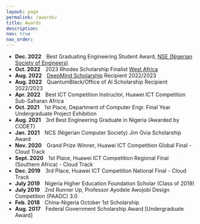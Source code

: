 ```yaml
---
layout: page
permalink: /awards/
title: Awards
description: 
nav: true
nav_order:
---
```


* **Dec. 2022** &ensp;&thinsp;Best Graduating Engineering Student Award, [NSE (Nigerian Society of Engineers)](https://nse.org.ng/)
* **Oct. 2022** &ensp;&thinsp;2023 Rhodes Scholarship Finalist [West Africa](https://www.rhodeshouse.ox.ac.uk/scholarships/applications/west-africa/)
* **Aug. 2022** &ensp;&thinsp;[DeepMind Scholarship](https://www.deepmind.com/education) Recipient 2022/2023
* **Aug. 2022** &ensp;&thinsp;QuantumBlack/Office of AI Scholarship Recipient 2022/2023
* **Apr. 2022** &ensp;&thinsp;Best ICT Competition Instructor, Huawei ICT Competition Sub-Saharan Africa
* **Oct. 2021** &ensp;&thinsp;1st Place, Department of Computer Engr. Final Year Undergraduate Project Exhibition
* **Aug. 2021** &ensp;&thinsp;3rd Best Engineering Graduate in Nigeria (Awarded by CODET)
* **Jan. 2021** &ensp;&thinsp;NCS (Nigerian Computer Society) Jim Ovia Scholarship Award
* **Nov. 2020** &ensp;&thinsp;Grand Prize Winner, Huawei ICT Competition Global Final - Cloud Track
* **Sept. 2020** &ensp;&thinsp;1st Place, Huawei ICT Competition Regional Final (Southern Africa) - Cloud Track
* **Dec. 2019** &ensp;&thinsp;3rd Place, Huawei ICT Competition National Final - Cloud Track
* **July 2019** &ensp;&thinsp;Nigeria Higher Education Foundation Scholar (Class of 2019)
* **July 2019** &ensp;&thinsp;2nd Runner Up, Professor Ayodele Awojobi Design Competition (PAADC) 3.0
* **Feb. 2018** &ensp;&thinsp;China-Nigeria October 1st Scholarship
* **Aug. 2017** &ensp;&thinsp;Federal Government Scholarship Award [Undergraduate Award]